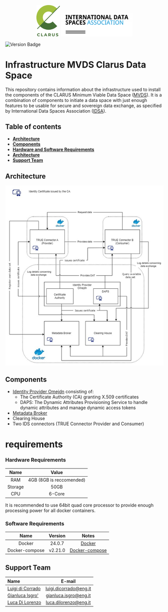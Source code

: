 <p align="center">
<img src="images/clarus-logo.png" width="15%"/> <img src="images/idsa-logo.png" width="45%"/> 
</p>

![Version Badge](https://img.shields.io/badge/Release-In%20Progress-green)

<!--the list of used link is at the bottom of the file-->

# Infrastructure MVDS Clarus Data Space
This repository contains information about the infrastructure used to install the components of the CLARUS Minimum Viable Data Space ([MVDS][mvds-link]). It is a combination of components to initiate a data space with just enough features to be usable for secure and sovereign data exchange, as specified by International Data Spaces Association ([IDSA][idsa]).

## Table of contents
* [**Architecture**](#architecture)
* [**Components**](#components)
* [**Hardware and Software Requirements**](#requirements)
* [**Architecture**](#architecture)
* [**Support Team**](#support-team)
<!--* [**License**](#license)-->
<!--* [**Endpoints**](#endpoints)-->

## Architecture

![Architecture](images/clarus-architecture.jpg)

## Components
* [Identity Provider Omejdn][omejdn] consisting of:
    * The Certificate Authority (CA) granting X.509 certificates 
    * DAPS: The Dynamic Attributes Provisioning Service to handle dynamic attributes and manage dynamic access tokens
* [Metadata Broker][metadatabroker]
* Clearing House
* Two IDS connectors (TRUE Connector Provider and Consumer)

# requirements
### Hardware Requirements

|  Name   |           Value           |
| :-----: | :-----------------------: |
|   RAM   | 4GB (8GB is reccomended)  |
| Storage |           50GB            |
|   CPU   |          6-Core           |

It is recommended to use 64bit quad core processor to provide enough processing power for all docker containers. 

### Software Requirements

|      Name      |      Version     |             Notes        |
| :------------: | :--------------: | :----------------------: |
|     Docker     |     24.0.7       | [Docker][docker]         |
| Docker-compose |     v2.21.0      | [Docker-compose][docker] |

## Support Team

| Name                        |        E-mail          |
| :-------------------------- | :--------------------: |
| [Luigi di Corrado][luigi]   | luigi.dicorrado@eng.it |
| [Gianluca Isgro'][gianluca] | gianluca.isgro@eng.it  |
| [Luca Di Lorenzo][luca]     | luca.dilorenzo@eng.it  |

<!--
## License
-->

<!--LIST OF LINKS USED-->

[mvds-link]: https://mvds-clarus.eu/

[luigi]: https://github.com/luidicorra

[gianluca]: https://github.com/gianluca-isgro

[luca]: https://github.com/ludilorenz

[mvds]: https://github.com/International-Data-Spaces-Association/IDS-testbed/blob/master/minimum-viable-data-space/MVDS.md

[idsa]: https://internationaldataspaces.org/

[true-connector]: https://github.com/Engineering-Research-and-Development/true-connector

[testbend]: https://github.com/International-Data-Spaces-Association/IDS-testbed/blob/master/InstallationGuide.md

[docker]: https://docs.docker.com/         

[omejdn]: https://github.com/International-Data-Spaces-Association/omejdn-daps

[metadatabroker]: https://github.com/International-Data-Spaces-Association/metadata-broker-open-core

[clearinghouse]: https://github.com/International-Data-Spaces-Association/ids-clearing-house-service

